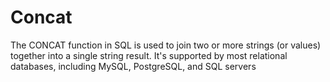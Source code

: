 # Concat

The CONCAT function in SQL is used to join two or more strings (or values) together into a single string result.
It's supported by most relational databases, including MySQL, PostgreSQL, and SQL servers 
